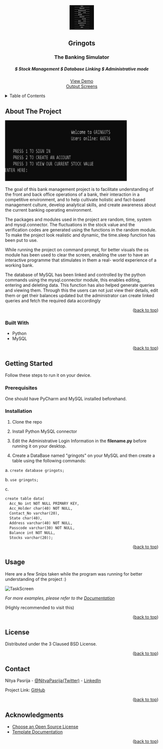 <a name="readme-top"></a>

<!-- PROJECT LOGO -->
<br />
<div align="center">
  <a href="https://github.com/Nitya-Pasrija/Gringots-Bank_Simulator">
    <img src="images/logo.png" alt="Logo" width="80" height="80">
  </a>

  <h2 align="center">Gringots</h2>
  <h3 align="center">The Banking Simulator</h3>
  <h5 align="center">$ Stock Management     $ Database Linking      $ Administrative mode</h5>

  <p align="center">
    <a href="https://github.com/Nitya-Pasrija/Gringots-Bank_Simulator">View Demo</a>
    <br>
    <a href="https://drive.google.com/file/d/1vcm8MoYfaGdX1rQIYer--ApyaJVJX0zL/view?usp=sharing">Output Screens</a>
  </p>
</div>



<!-- TABLE OF CONTENTS -->
<details>
  <summary>Table of Contents</summary>
  <ol>
    <li>
      <a href="#about-the-project">About The Project</a>
      <ul>
        <li><a href="#built-with">Built With</a></li>
      </ul>
    </li>
    <li>
      <a href="#getting-started">Getting Started</a>
      <ul>
        <li><a href="#prerequisites">Prerequisites</a></li>
        <li><a href="#installation">Installation</a></li>
      </ul>
    </li>
    <li><a href="#usage">Usage</a></li>
    <li><a href="#license">License</a></li>
    <li><a href="#contact">Contact</a></li>
    <li><a href="#acknowledgments">Acknowledgments</a></li>
  </ol>
</details>



<!-- ABOUT THE PROJECT -->
## About The Project

<img src="images/homepage.jpg" alt="HomePage" width="400" height="200">

The goal of this bank management project is to facilitate understanding 
of the front and back office operations of a bank, their interaction in a 
competitive environment, and to help cultivate holistic and fact-based 
management culture, develop analytical skills, and create awareness 
about the current banking operating environment.

The packages and modules used in the project are random, time, system 
and mysql.connector. The fluctuations in the stock value and the 
verification codes are generated using the functions in the random 
module. To make the project look realistic and dynamic, the time.sleep 
function has been put to use.


While running the project on command prompt, for better visuals the os 
module has been used to clear the screen, enabling the user to have an 
interactive programme that stimulates in them a real- world experience 
of a working bank.


The database of MySQL has been linked and controlled by the python 
commands using the mysql.connector module, this enables editing, 
entering and deleting data. This function has also helped generate 
queries and viewing them. Through this the users can not just view their 
details, edit them or get their balances updated but the administrator can 
create linked queries and fetch the required data accordingly


<p align="right">(<a href="#readme-top">back to top</a>)</p>



### Built With

* Python
* MySQL

<p align="right">(<a href="#readme-top">back to top</a>)</p>



<!-- GETTING STARTED -->
## Getting Started
Follow these steps to run it on your device. 

### Prerequisites

One should have PyCharm and MySQL installed beforehand.

### Installation

1. Clone the repo
   
2. Install Python MySQL connector 
   
3. Edit the Administrative Login Information in the __filename.py__ before running it on your desktop. 

4. Create a DataBase named "gringots" on your MySQL and then create a table using the following commands:

a.
```create database gringots;```

b.
```use gringots;```

c.
```
create table data(
  Acc_No int NOT NULL PRIMARY KEY,
  Acc_Holder char(40) NOT NULL,
  Contact_No varchar(20),
  State char(40),
  Address varchar(40) NOT NULL,
  Passcode varchar(30) NOT NULL,
  Balance int NOT NULL,
  Stocks varchar(20));
```

<p align="right">(<a href="#readme-top">back to top</a>)</p>



<!-- USAGE EXAMPLES -->
## Usage

Here are a few Snips taken while the program was running for better understanding of the project :)


<img src="images/taskscreen.png" alt="TaskScreen" width="500" height="100">


_For more examples, please refer to the [Documentation](https://drive.google.com/file/d/1vcm8MoYfaGdX1rQIYer--ApyaJVJX0zL/view?usp=sharing)_

(Highly recommended to visit this)
<p align="right">(<a href="#readme-top">back to top</a>)</p>





<!-- LICENSE -->
## License

Distributed under the 3 Claused BSD License. 

<p align="right">(<a href="#readme-top">back to top</a>)</p>



<!-- CONTACT -->
## Contact

Nitya Pasrija - [@NityaPasrija(Twitter)](https://twitter.com/NityaPasrija) - [LinkedIn](www.linkedin.com/in/nitya-pasrija)

Project Link: [GitHub](https://github.com/Nitya-Pasrija/Gringots-Bank_Simulatore)

<p align="right">(<a href="#readme-top">back to top</a>)</p>



<!-- ACKNOWLEDGMENTS -->
## Acknowledgments


* [Choose an Open Source License](https://choosealicense.com)
* [Template Documentation](https://github.com/othneildrew/Best-README-Template)

<p align="right">(<a href="#readme-top">back to top</a>)</p>
